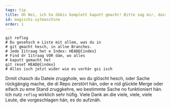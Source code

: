 ```yaml
---
tags: tip
title: Oh Nei, ich ha öbbis komplett kaputt gmacht! Bitte sag mir, dass git e magischi Zytmaschine iibaut het!?!
id: magischi-zytmaschine
order: 1
---
```


```git
git reflog
# Du gesehsch e Liste mit allem, was du in
# git gmacht hesch, in allne Branches.
# Jede Iitraag het e Index: HEAD@{index}
# Find dr Iitraag VOR däm, wo alles
# kaputt gemacht het
git reset HEAD@{index}
# Alles isch jetzt wider wie es vorhär gsi isch
```

Drmit chasch du Dateie zrugghole, wo du glöscht hesch, oder Sache rückgängig mache, die di Repo zerstört hän, oder e nid glückte Merge oder eifach zu eme Stand zruggkehre, wo bestimmte Sache no funktioniert hän. Ich nutz `reflog` wirklich sehr hüfig. Viele Dank an die viele, viele, viele Leute, die vorgeschlagen hän, es do aufznäh.